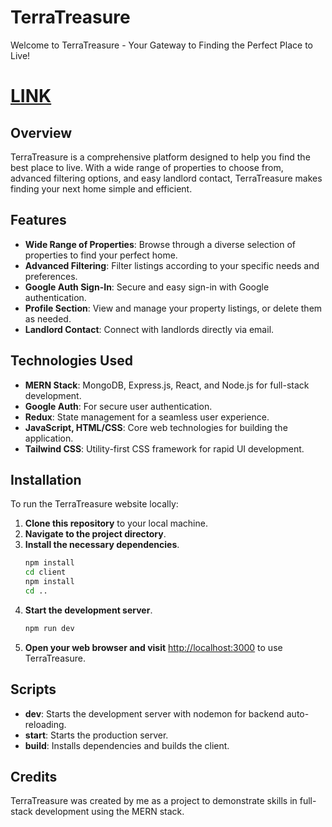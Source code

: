 # TerraTreasure

Welcome to TerraTreasure - Your Gateway to Finding the Perfect Place to Live!

# <a href="https://terratreasure.onrender.com/">LINK</a>
## Overview
TerraTreasure is a comprehensive platform designed to help you find the best place to live. With a wide range of properties to choose from, advanced filtering options, and easy landlord contact, TerraTreasure makes finding your next home simple and efficient.

## Features
- **Wide Range of Properties**: Browse through a diverse selection of properties to find your perfect home.
- **Advanced Filtering**: Filter listings according to your specific needs and preferences.
- **Google Auth Sign-In**: Secure and easy sign-in with Google authentication.
- **Profile Section**: View and manage your property listings, or delete them as needed.
- **Landlord Contact**: Connect with landlords directly via email.

## Technologies Used
- **MERN Stack**: MongoDB, Express.js, React, and Node.js for full-stack development.
- **Google Auth**: For secure user authentication.
- **Redux**: State management for a seamless user experience.
- **JavaScript, HTML/CSS**: Core web technologies for building the application.
- **Tailwind CSS**: Utility-first CSS framework for rapid UI development.

## Installation
To run the TerraTreasure website locally:

1. **Clone this repository** to your local machine.
2. **Navigate to the project directory**.
3. **Install the necessary dependencies**.
   ```bash
   npm install
   cd client
   npm install
   cd ..
   ```
4. **Start the development server**.
   ```bash
   npm run dev
   ```
5. **Open your web browser and visit** [http://localhost:3000](http://localhost:3000) to use TerraTreasure.

## Scripts
- **dev**: Starts the development server with nodemon for backend auto-reloading.
- **start**: Starts the production server.
- **build**: Installs dependencies and builds the client.

## Credits
TerraTreasure was created by me as a project to demonstrate skills in full-stack development using the MERN stack.
